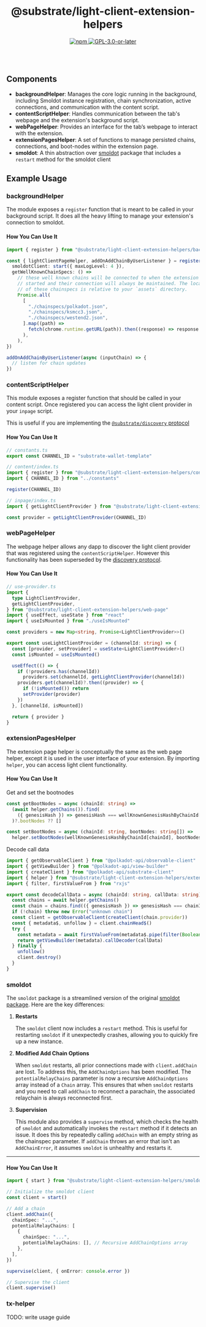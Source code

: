 <br /><br />

<div align="center">
  <h1 align="center">@substrate/light-client-extension-helpers</h1>
  <p align="center">
    <a href="https://www.npmjs.com/package/@substrate/light-client-extension-helpers">
      <img alt="npm" src="https://img.shields.io/npm/v/@substrate/light-client-extension-helpers" />
    </a>
    <a href="https://github.com/paritytech/substrate-connect/blob/master/LICENSE">
      <img alt="GPL-3.0-or-later" src="https://img.shields.io/npm/l/@substrate/light-client-extension-helpers" />
    </a>
  </p>
</div>

<br /><br />

## Components

- **backgroundHelper**: Manages the core logic running in the background, including Smoldot instance registration, chain synchronization, active connections, and communication with the content script.
- **contentScriptHelper**: Handles communication between the tab's webpage and the extension's background script.
- **webPageHelper**: Provides an interface for the tab’s webpage to interact with the extension.
- **extensionPagesHelper**: A set of functions to manage persisted chains, connections, and boot-nodes within the extension page.
- **smoldot**: A thin abstraction over [smoldot](https://github.com/smol-dot/smoldot) package that includes a `restart` method for the smoldot client

## Example Usage

### backgroundHelper

The module exposes a `register` function that is meant to be called in your background
script. It does all the heavy lifting to manage your extension's connection to smoldot.

#### How You Can Use It

```ts
import { register } from "@substrate/light-client-extension-helpers/background"

const { lightClientPageHelper, addOnAddChainByUserListener } = register({
  smoldotClient: start({ maxLogLevel: 4 }),
  getWellKnownChainSpecs: () =>
    // these well known chains will be connected to when the extension is
    // started and their connection will always be maintained. The location
    // of these chainspecs is relative to your `assets` directory.
    Promise.all(
      [
        "./chainspecs/polkadot.json",
        "./chainspecs/ksmcc3.json",
        "./chainspecs/westend2.json",
      ].map((path) =>
        fetch(chrome.runtime.getURL(path)).then((response) => response.text()),
      ),
    ),
})

addOnAddChainByUserListener(async (inputChain) => {
  // listen for chain updates
})
```

### contentScriptHelper

This module exposes a register function that should be called in your content
script. Once registered you can access the light client provider in your `inpage`
script.

This is useful if you are implementing the [`@substrate/discovery` protocol](../discovery)

#### How You Can Use It

```ts
// constants.ts
export const CHANNEL_ID = "substrate-wallet-template"
```

```ts
// content/index.ts
import { register } from "@substrate/light-client-extension-helpers/content-script"
import { CHANNEL_ID } from "../constants"

register(CHANNEL_ID)
```

```ts
// inpage/index.ts
import { getLightClientProvider } from "@substrate/light-client-extension-helpers/web-page"

const provider = getLightClientProvider(CHANNEL_ID)
```

### webPageHelper

The webpage helper allows any dapp to discover the light client provider that
was registered using the `contentScriptHelper`. However this functionality
has been superseded by the [discovery protocol](../discovery).

#### How You Can Use It

```ts
// use-provider.ts
import {
  type LightClientProvider,
  getLightClientProvider,
} from "@substrate/light-client-extension-helpers/web-page"
import { useEffect, useState } from "react"
import { useIsMounted } from "./useIsMounted"

const providers = new Map<string, Promise<LightClientProvider>>()

export const useLightClientProvider = (channelId: string) => {
  const [provider, setProvider] = useState<LightClientProvider>()
  const isMounted = useIsMounted()

  useEffect(() => {
    if (!providers.has(channelId))
      providers.set(channelId, getLightClientProvider(channelId))
    providers.get(channelId)?.then((provider) => {
      if (!isMounted()) return
      setProvider(provider)
    })
  }, [channelId, isMounted])

  return { provider }
}
```

### extensionPagesHelper

The extension page helper is conceptually the same as the web page helper,
except it is used in the user interface of your extension. By importing `helper`,
you can access light client functionality.

#### How You Can Use It

Get and set the bootnodes

```ts
const getBootNodes = async (chainId: string) =>
  (await helper.getChains()).find(
    ({ genesisHash }) => genesisHash === wellKnownGenesisHashByChainId[chainId],
  )?.bootNodes ?? []

const setBootNodes = async (chainId: string, bootNodes: string[]) =>
  helper.setBootNodes(wellKnownGenesisHashByChainId[chainId], bootNodes)
```

Decode call data

```ts
import { getObservableClient } from "@polkadot-api/observable-client"
import { getViewBuilder } from "@polkadot-api/view-builder"
import { createClient } from "@polkadot-api/substrate-client"
import { helper } from "@substrate/light-client-extension-helpers/extension-page"
import { filter, firstValueFrom } from "rxjs"

export const decodeCallData = async (chainId: string, callData: string) => {
  const chains = await helper.getChains()
  const chain = chains.find(({ genesisHash }) => genesisHash === chainId)
  if (!chain) throw new Error("unknown chain")
  const client = getObservableClient(createClient(chain.provider))
  const { metadata$, unfollow } = client.chainHead$()
  try {
    const metadata = await firstValueFrom(metadata$.pipe(filter(Boolean)))
    return getViewBuilder(metadata).callDecoder(callData)
  } finally {
    unfollow()
    client.destroy()
  }
}
```

### smoldot

The `smoldot` package is a streamlined version of the original
[smoldot package](https://github.com/smol-dot/smoldot). Here are the key
differences:

1. **Restarts**

   The `smoldot` client now includes a `restart` method. This is useful for
   restarting `smoldot` if it unexpectedly crashes, allowing you to quickly
   fire up a new instance.

2. **Modified Add Chain Options**

   When `smoldot` restarts, all prior connections made with `client.addChain`
   are lost. To address this, the `AddChainOptions` has been modified. The
   `potentialRelayChains` parameter is now a recursive `AddChainOptions` array
   instead of a `Chain` array. This ensures that when `smoldot` restarts and
   you need to call `addChain` to reconnect a parachain, the associated
   relaychain is always reconnected first.

3. **Supervision**

   This module also provides a `supervise` method, which checks the health of
   `smoldot` and automatically invokes the `restart` method if it detects an
   issue. It does this by repeatedly calling `addChain` with an empty string as
   the chainspec parameter. If `addChain` throws an error that isn't an
   `AddChainError`, it assumes `smoldot` is unhealthy and restarts it.

---

#### How You Can Use It

```ts
import { start } from "@substrate/light-client-extension-helpers/smoldot"

// Initialize the smoldot client
const client = start()

// Add a chain
client.addChain({
  chainSpec: "...",
  potentialRelayChains: [
    {
      chainSpec: "...",
      potentialRelayChains: [], // Recursive AddChainOptions array
    },
  ],
})

supervise(client, { onError: console.error })

// Supervise the client
client.supervise()
```

### tx-helper

TODO: write usage guide
